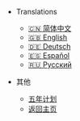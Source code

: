 - Translations&nbsp;&nbsp;&nbsp;&nbsp;
  - [:cn: 简体中文](/)
  - [:uk: English](/us-en/)
  - [:de: Deutsch](/de-de/)
  - [:es: Español](/es-es/)
  - [:ru: Русский](/ru-ru/)

- 其他&nbsp;&nbsp;&nbsp;&nbsp;
  - [五年计划](/docs/Fiveyears-Plans/)
  - [返回主页](https://luofeixiang.com)
